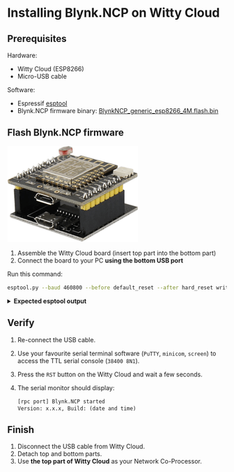 # Installing Blynk.NCP on Witty Cloud

## Prerequisites

Hardware:

- Witty Cloud (ESP8266)
- Micro-USB cable

Software:

- Espressif [esptool](https://docs.espressif.com/projects/esptool/en/)
- Blynk.NCP firmware binary: [BlynkNCP_generic_esp8266_4M.flash.bin](https://github.com/blynkkk/BlynkNcpDriver/releases/latest/download/BlynkNCP_generic_esp8266_4M.flash.bin)

## Flash Blynk.NCP firmware

![assembled](../images/ESP8266-Witty-Cloud.png)

1. Assemble the Witty Cloud board (insert top part into the bottom part)
2. Connect the board to your PC **using the bottom USB port**

Run this command:

```sh
esptool.py --baud 460800 --before default_reset --after hard_reset write_flash --flash_size detect --erase-all 0x0 BlynkNCP_generic_esp8266_4M.flash.bin
```

<details><summary><b>Expected esptool output</b></summary>

```log
esptool.py v4.6.2
Serial port /dev/ttyUSB1
Connecting....
Detecting chip type... ESP8266
Chip is ESP8266EX
Features: WiFi
Crystal is 26MHz
MAC: 4c:75:25:xx:xx:xx
Uploading stub...
Running stub...
Stub running...
Changing baud rate to 460800
Changed.
Configuring flash size...
Auto-detected Flash size: 4MB
Erasing flash (this may take a while)...
Chip erase completed successfully in 9.8s
Compressed 515296 bytes to 372588...
Wrote 515296 bytes (372588 compressed) at 0x00000000 in 8.4 seconds (effective 490.8 kbit/s)...
Hash of data verified.

Leaving...
Hard resetting via RTS pin...
```

</details>

## Verify

1. Re-connect the USB cable.
2. Use your favourite serial terminal software (`PuTTY`, `minicom`, `screen`) to access the TTL serial console (`38400 8N1`).
3. Press the `RST` button on the Witty Cloud and wait a few seconds.
4. The serial monitor should display:

    ```log
    [rpc port] Blynk.NCP started
    Version: x.x.x, Build: (date and time)
    ```

## Finish

1. Disconnect the USB cable from Witty Cloud.
2. Detach top and bottom parts.
3. Use **the top part of Witty Cloud** as your Network Co-Processor.

